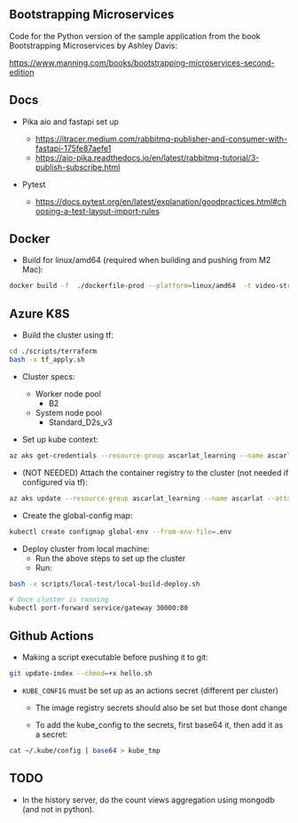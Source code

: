 Bootstrapping Microservices
---------------------------
Code for the Python version of the sample application from the book Bootstrapping Microservices by Ashley Davis:

https://www.manning.com/books/bootstrapping-microservices-second-edition


Docs
----
* Pika aio and fastapi set up
  - https://itracer.medium.com/rabbitmq-publisher-and-consumer-with-fastapi-175fe87aefe1
  - https://aio-pika.readthedocs.io/en/latest/rabbitmq-tutorial/3-publish-subscribe.html

* Pytest
  - https://docs.pytest.org/en/latest/explanation/goodpractices.html#choosing-a-test-layout-import-rules

Docker
------
* Build for linux/amd64 (required when building and pushing from M2 Mac):
```bash
docker build -f  ./dockerfile-prod --platform=linux/amd64  -t video-streaming:2 .
```

Azure K8S
---------
* Build the cluster using tf:

```bash
cd ./scripts/terraform
bash -x tf_apply.sh
```

* Cluster specs:
  - Worker node pool
    * B2
  - System node pool
    * Standard_D2s_v3

* Set up kube context:
```bash
az aks get-credentials --resource-group ascarlat_learning --name ascarlat
```

* (NOT NEEDED) Attach the container registry to the cluster (not needed if configured via tf):
```bash
az aks update --resource-group ascarlat_learning --name ascarlat --attach-acr ascarlat
```

* Create the global-config map:
```bash
kubectl create configmap global-env --from-env-file=.env
```

* Deploy cluster from local machine:
  - Run the above steps to set up the cluster
  - Run: 
``` bash
bash -x scripts/local-test/local-build-deploy.sh

# Once cluster is running
kubectl port-forward service/gateway 30000:80  
```
  

Github Actions
--------------
* Making a script executable before pushing it to git:

```bash
git update-index --chmod=+x hello.sh
```

* `KUBE_CONFIG` must be set up as an actions secret (different per cluster)
  - The image registry secrets should also be set but those dont change

  - To add the kube_config to the secrets, first base64 it, then add it as a secret:

```bash
cat ~/.kube/config | base64 > kube_tmp
```

TODO
---
* In the history server, do the count views aggregation using mongodb (and not in python).
